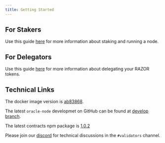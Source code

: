 ```yaml
---
title: Getting Started
---
```


## For Stakers

Use this guide [here](../stake/mainnet.md) for more information about staking and running a node.

## For Delegators

Use this guide [here](../delegate.md) for more information about delegating your RAZOR tokens.

## Technical Links

The docker image version is [ab83868](https://hub.docker.com/layers/razornetwork/razor-go/ab83868/images/sha256-c3d9efc9cbb56fb30544d4eba7c264c7fdb176f3cb8b012e4873883c18394601?context=explore).

The latest `oracle-node` developmet on GitHub can be found at [develop branch](https://github.com/razor-network/oracle-node/tree/develop).

The latest contracts npm package is [1.0.2](https://www.npmjs.com/package/@razor-network/contracts/v/1.0.2)

Please join our [discord](https://discord.gg/EC53qp2kJ6) for technical discussions in the `#validators` channel.
